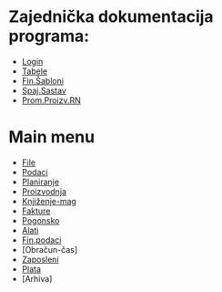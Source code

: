 # Zajednička dokumentacija programa: 

- [Login](camp2_sr/d_sr/login_sr.md)
- [Tabele](camp2_sr/d_sr/tabela_sr.md)
- [Fin.Šabloni](camp2_sr/d_sr/fin_sabloni_sr.md)
- [Spaj.Sastav](camp2_sr/d_sr/spaj_sastav_sr.md)
- [Prom.Proizv.RN](camp2_sr/d_sr/pr_sr/propro_nal_sr.md)

# Main menu

- [File](camp2_sr/x_sr/x_sr.md)
- [Podaci](camp2_sr/m_sr/m_sr.md)
- [Planiranje](camp2_sr/p1_sr/p1_sr.md)
- [Proizvodnja](camp2_sr/p2_sr/p2_sr.md)
- [Knjiženje-mag](camp2_sr/k_sr/k_sr.md)
- [Fakture](camp2_sr/f0_sr/f0_sr.md)
- [Pogonsko](camp2_sr/g_sr/g_sr.md)
- [Alati](camp2_sr/r1_sr/r1_sr.md)
- [Fin.podaci](camp2_sr/f1_sr/f1_sr.md)
- [Obračun-čas]
- [Zaposleni](camp2_sr/z_sr/z_sr.md)
- [Plata](camp2_sr/l_sr/l_sr.md)
- [Arhiva]

